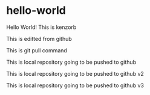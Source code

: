 # hello-world
Hello World! This is kenzorb

This is editted from github

This is git pull command

This is local repository going to be pushed to github

This is local repository going to be pushed to github v2

This is local repository going to be pushed to github v3